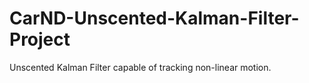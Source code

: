 # CarND-Unscented-Kalman-Filter-Project
Unscented Kalman Filter capable of tracking non-linear motion.
